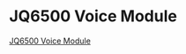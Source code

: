 # JQ6500 Voice Module
[JQ6500 Voice Module](https://aiwithcloud.com/2022/09/15/jq6500_voice_module/)